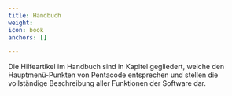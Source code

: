 ```yaml
---
title: Handbuch
weight: 
icon: book
anchors: []

---
```

Die Hilfeartikel im Handbuch sind in Kapitel gegliedert, welche den Hauptmenü-Punkten von Pentacode entsprechen und stellen die vollständige Beschreibung aller Funktionen der Software dar. 